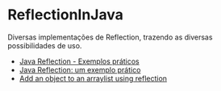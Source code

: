 # ReflectionInJava
Diversas implementações de Reflection, trazendo as diversas possibilidades de uso.
- [Java Reflection - Exemplos práticos](https://www.youtube.com/watch?v=OMig47CjomI&t=2937s&ab_channel=SauloCunhaCampos)
- [Java Reflection: um exemplo prático](http://blog.gabrielamorim.com/java-reflection-um-exemplo-pratico/)
- [Add an object to an arraylist using reflection](https://stackoverflow.com/questions/49825141/add-an-object-to-an-arraylist-using-reflection)
